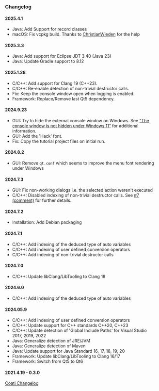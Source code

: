 ### Changelog

#### 2025.4.1
* Java: Add Support for record classes
* macOS: Fix vcpkg build. Thanks to [ChristianWieden](https://github.com/ChristianWieden) for the help

#### 2025.3.3
* Java: Add support for Eclipse JDT 3.40 (Java 23)
* Java: Update Gradle support to 8.12

#### 2025.1.28
* C/C++: Add support for Clang 19 (C++23).
* C/C++: Re-enable detection of non-trivial destructor calls.
* Fix: Keep the console window open when logging is enabled.
* Framework: Replace/Remove last Qt5 dependency.

#### 2024.9.23
* GUI: Try to hide the external console window on Windows. See ["The console window is not hidden under Windows 11"](https://github.com/petermost/Sourcetrail/issues/19) for additional information.
* GUI: Add the 'Hack' font.
* Fix: Copy the tutorial project files on initial run.

#### 2024.8.2
* GUI: Remove `qt.conf` which seems to improve the menu font rendering under Windows

#### 2024.7.3
* GUI: Fix non-working dialogs i.e. the selected action weren't executed
* C/C++: Disabled indexing of non-trivial destructor calls. See [#7 (comment)](https://github.com/petermost/Sourcetrail/issues/7#issuecomment-2199640807) for further details.

#### 2024.7.2
* Installation: Add Debian packaging

#### 2024.7.1
* C/C++: Add indexing of the deduced type of auto variables
* C/C++: Add indexing of user defined conversion operators
* C/C++: Add indexing of non-trivial destructor calls

#### 2024.7.0
* C/C++: Update libClang/LibTooling to Clang 18

#### 2024.6.0
* C/C++: Add indexing of the deduced type of auto variables

#### 2024.05.9
* C/C++: Add indexing of user defined conversion operators
* C/C++: Update support for C++ standards C++20, C++23
* C/C++: Update detection of 'Global Include Paths' for Visual Studio 2017, 2019, 2022
* Java: Generalize detection of JRE/JVM
* Java: Generalize detection of Maven
* Java: Update support for Java Standard 16, 17, 18, 19, 20 
* Framework: Update libClang/LibTooling to Clang 16/17
* Framework: Switch from Qt5 to Qt6

#### 2021.4.19 - 0.3.0
[Coati Changelog](docs/COATI_CHANGELOG.md)